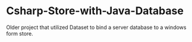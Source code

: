 # Csharp-Store-with-Java-Database
Older project that utilized Dataset to bind a server database to a windows form store.
